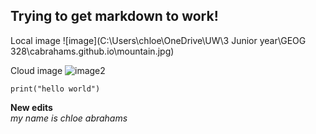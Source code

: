 ## Trying to get markdown to work!

Local image
![image](C:\Users\chloe\OneDrive\UW\3 Junior year\GEOG 328\cabrahams.github.io\mountain.jpg)

Cloud image
![image2](https://traveldigg.com/wp-content/uploads/2016/07/Rocky-Mountains-Pictures.jpg)

```
print("hello world")
```

**New edits**\
*my name is chloe abrahams*

